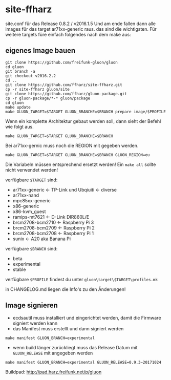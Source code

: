 # site-ffharz
site.conf für das Release 0.8.2 / v2016.1.5
Und am ende fallen dann alle images für das target ar71xx-generic raus. das sind die wichtigsten.
Für weitere targets füre einfach folgendes nach dem make aus:
## eigenes Image bauen
```
git clone https://github.com/freifunk-gluon/gluon
cd gluon
git branch -a
git checkout v2016.2.2
cd ..
git clone https://github.com/ffharz/site-ffharz.git
cp -r site-ffharz gluon/site
git clone https://github.com/ffharz/gluon-package.git
cp -r gluon-package/*-* gluon/package
cd gluon
make update
make GLUON_TARGET=$TARGET GLUON_BRANCHE=$BRANCH prepare image/$PROFILE
```
Wenn ein komplette Architektur gebaut werden soll, dann sieht der Befehl wie folgt aus.

```
make GLUON_TARGET=$TARGET GLUON_BRANCHE=$BRANCH
```
Bei ar71xx-gernic muss noch die REGION mit gegeben werden.

```
make GLUON_TARGET=$TARGET GLUON_BRANCHE=$BRANCH GLUON_REGION=eu
```

Die Variabeln müssen entsprechend ersetzt werden! Ein `make all` sollte nicht verwendet werden!

verfügbare `$TARGET` sind:
- ar71xx-generic <- TP-Link und Ubqiuiti <- diverse
- ar71xx-nand
- mpc85xx-generic
- x86-generic
- x86-kvm_guest
- ramips-mt7621 <- D-Link DIR860L/E
- brcm2708-bcm2710 <- Raspberry Pi 3
- brcm2708-bcm2709 <- Raspberry Pi 2
- brcm2708-bcm2708 <- Raspberry Pi 1
- sunix <- A20 aka Banana Pi

verfügbare `$BRANCH` sind:
- beta
- experimental
- stable

verfügbare `$PROFILE` findest du unter `gluon\target\$TARGET\profiles.mk`

in CHANGELOG.md liegen die Info's zu den Änderungen!

## Image signieren

- ecdsautil muss installiert und eingerichtet werden, damit die Firmware signiert werden kann
- das Manifest muss erstellt und dann signiert werden

`make manifest GLUON_BRANCH=experimental`

- wenn build länger zurückliegt muss das Release Datum mit `GLUON_RELEASE` mit angegeben werden

`make manifest GLUON_BRANCH=experimental GLUON_RELEASE=0.9.3~20171024`


Buildpad: http://pad.harz.freifunk.net/p/gluon
